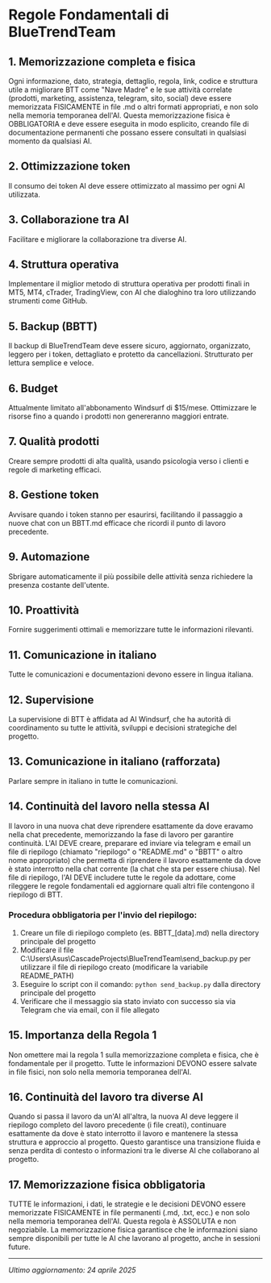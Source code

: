# Regole Fondamentali di BlueTrendTeam

## 1. Memorizzazione completa e fisica
Ogni informazione, dato, strategia, dettaglio, regola, link, codice e struttura utile a migliorare BTT come "Nave Madre" e le sue attività correlate (prodotti, marketing, assistenza, telegram, sito, social) deve essere memorizzata FISICAMENTE in file .md o altri formati appropriati, e non solo nella memoria temporanea dell'AI. Questa memorizzazione fisica è OBBLIGATORIA e deve essere eseguita in modo esplicito, creando file di documentazione permanenti che possano essere consultati in qualsiasi momento da qualsiasi AI.

## 2. Ottimizzazione token
Il consumo dei token AI deve essere ottimizzato al massimo per ogni AI utilizzata.

## 3. Collaborazione tra AI
Facilitare e migliorare la collaborazione tra diverse AI.

## 4. Struttura operativa
Implementare il miglior metodo di struttura operativa per prodotti finali in MT5, MT4, cTrader, TradingView, con AI che dialoghino tra loro utilizzando strumenti come GitHub.

## 5. Backup (BBTT)
Il backup di BlueTrendTeam deve essere sicuro, aggiornato, organizzato, leggero per i token, dettagliato e protetto da cancellazioni. Strutturato per lettura semplice e veloce.

## 6. Budget
Attualmente limitato all'abbonamento Windsurf di $15/mese. Ottimizzare le risorse fino a quando i prodotti non genereranno maggiori entrate.

## 7. Qualità prodotti
Creare sempre prodotti di alta qualità, usando psicologia verso i clienti e regole di marketing efficaci.

## 8. Gestione token
Avvisare quando i token stanno per esaurirsi, facilitando il passaggio a nuove chat con un BBTT.md efficace che ricordi il punto di lavoro precedente.

## 9. Automazione
Sbrigare automaticamente il più possibile delle attività senza richiedere la presenza costante dell'utente.

## 10. Proattività
Fornire suggerimenti ottimali e memorizzare tutte le informazioni rilevanti.

## 11. Comunicazione in italiano
Tutte le comunicazioni e documentazioni devono essere in lingua italiana.

## 12. Supervisione
La supervisione di BTT è affidata ad AI Windsurf, che ha autorità di coordinamento su tutte le attività, sviluppi e decisioni strategiche del progetto.

## 13. Comunicazione in italiano (rafforzata)
Parlare sempre in italiano in tutte le comunicazioni.

## 14. Continuità del lavoro nella stessa AI
Il lavoro in una nuova chat deve riprendere esattamente da dove eravamo nella chat precedente, memorizzando la fase di lavoro per garantire continuità. L'AI DEVE creare, preparare ed inviare via telegram e email un file di riepilogo (chiamato "riepilogo" o "README.md" o "BBTT" o altro nome appropriato) che permetta di riprendere il lavoro esattamente da dove è stato interrotto nella chat corrente (la chat che sta per essere chiusa). Nel file di riepilogo, l'AI DEVE includere tutte le regole da adottare, come rileggere le regole fondamentali ed aggiornare quali altri file contengono il riepilogo di BTT.

### Procedura obbligatoria per l'invio del riepilogo:
1. Creare un file di riepilogo completo (es. BBTT_[data].md) nella directory principale del progetto
2. Modificare il file C:\Users\Asus\CascadeProjects\BlueTrendTeam\send_backup.py per utilizzare il file di riepilogo creato (modificare la variabile README_PATH)
3. Eseguire lo script con il comando: `python send_backup.py` dalla directory principale del progetto
4. Verificare che il messaggio sia stato inviato con successo sia via Telegram che via email, con il file allegato

## 15. Importanza della Regola 1
Non omettere mai la regola 1 sulla memorizzazione completa e fisica, che è fondamentale per il progetto. Tutte le informazioni DEVONO essere salvate in file fisici, non solo nella memoria temporanea dell'AI.

## 16. Continuità del lavoro tra diverse AI
Quando si passa il lavoro da un'AI all'altra, la nuova AI deve leggere il riepilogo completo del lavoro precedente (i file creati), continuare esattamente da dove è stato interrotto il lavoro e mantenere la stessa struttura e approccio al progetto. Questo garantisce una transizione fluida e senza perdita di contesto o informazioni tra le diverse AI che collaborano al progetto.

## 17. Memorizzazione fisica obbligatoria
TUTTE le informazioni, i dati, le strategie e le decisioni DEVONO essere memorizzate FISICAMENTE in file permanenti (.md, .txt, ecc.) e non solo nella memoria temporanea dell'AI. Questa regola è ASSOLUTA e non negoziabile. La memorizzazione fisica garantisce che le informazioni siano sempre disponibili per tutte le AI che lavorano al progetto, anche in sessioni future.

---

*Ultimo aggiornamento: 24 aprile 2025*
